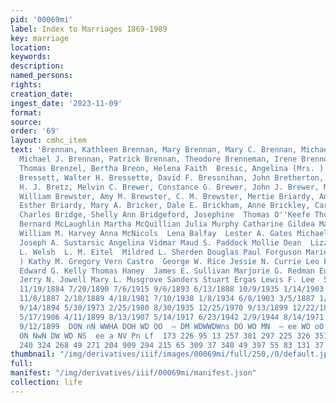 ```yaml
---
pid: '00069mi'
label: Index to Marriages 1869-1989
key: marriage
location: 
keywords: 
description: 
named_persons: 
rights: 
creation_date: 
ingest_date: '2023-11-09'
format: 
source: 
order: '69'
layout: cmhc_item
text: 'Brennan, Kathleen Brennan, Mary Brennan, Mary C. Brennan, Michael Brennan,
  Michael J. Brennan, Patrick Brennan, Theodore Brenneman, Irene Brennon, Ore Brentano,
  Thomas Brenzel, Bertha Breon, Helena Faith  Bresic, Angelina (Mrs. )  Bresick, Mike
  Bressett, Walter H. Bressette, David F. Bressnihan, John Bretherton, S. E. Brettschneider,
  H. J. Bretz, Melvin C. Brewer, Constance G. Brewer, John J. Brewer, Michael D. Brewer,
  William Brewster, Amy M. Brewster, C. M. Brewster, Mertie Briardy, Annetta E. Briardy,
  Esther Briardy, Mary A. Bricker, Dale E. Brickham, Anne Brickley, Carol Brickwood,
  Charles Bridge, Shelly Ann Bridgeford, Josephine  Thomas O''Keefe Thomas W. Connelly
  Bernard McLaughlin Martha McQuillian Julia Murphy Catharine Gildea May Ellen Gartside
  William M. Harvey Anna McNicols  Lena Balfay  Lester A. Gates Michael Dwayne Dunn
  Joseph A. Sustarsic Angelina Vidmar Maud S. Paddock Mollie Dean  Lizzie Burns  Anna
  L. Welsh  L. M. Eitel  Mildred L. Sherden Douglas Paul Forguson Marie Witherow (Mrs.
  ) Kathy M. Gregory Vern Castro  George W. Rice Jessie N. Currie Leo F. Buckholz
  Edward G. Kelly Thomas Haney  James E. Sullivan Marjorie G. Redman Eugene R. Chinino
  Jerry N. Jowell Mary L. Musgrove Sanders Stuart Ergas Lewis F. Lee  59  8/26/1926
  11/19/1884 7/20/1890 7/6/1915 9/6/1893 6/13/1888 10/9/1935 1/14/1903 12/21/1905
  11/8/1887 2/10/1889 4/18/1981 7/10/1938 1/8/1934 6/8/1903 3/5/1887 1/26/1886 12/24/1879
  9/14/1894 5/30/1973 2/25/1980 8/30/1935 12/25/1970 9/13/1899 12/22/1886 1/24/1881
  5/17/1906 4/11/1899 8/13/1907 5/14/1917 6/23/1942 2/9/1944 8/14/1971 9/20/1910 3/29/1980
  9/12/1899  DON nN WWHA DOH WD OO  — DM WDWWDWns DO WO MN  — ee WO oO Pp fF  Oo wO
  ON NwN DW WD NS  ee a NV Pn Lf  173 226 95 13 257 381 297 225 326 357 22 85 14 264
  240 324 268 49 271 204 909 294 215 65 309 37 340 49 397 55 83 131 37 477 923 65 '
thumbnail: "/img/derivatives/iiif/images/00069mi/full/250,/0/default.jpg"
full: 
manifest: "/img/derivatives/iiif/00069mi/manifest.json"
collection: life
---
```

